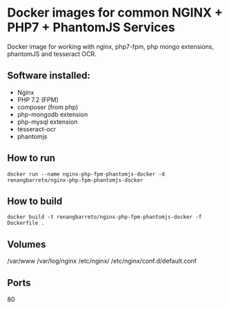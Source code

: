 # Docker images for common NGINX + PHP7 + PhantomJS Services

Docker image for working with nginx, php7-fpm, php mongo extensions, phantomJS and tesseract OCR.

## Software installed:
- Nginx
- PHP 7.2 (FPM)
- composer (from php)
- php-mongodb extension
- php-mysql extension
- tesseract-ocr
- phantomjs

## How to run
``` docker run --name nginx-php-fpm-phantomjs-docker -d renangbarreto/nginx-php-fpm-phantomjs-docker ```

## How to build
``` docker build -t renangbarreto/nginx-php-fpm-phantomjs-docker -f Dockerfile . ```

## Volumes

/var/www
/var/log/nginx
/etc/nginx/
/etc/nginx/conf.d/default.conf

## Ports

80